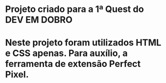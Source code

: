 # Projeto criado para a 1ª Quest do DEV EM DOBRO

# Neste projeto foram utilizados HTML e CSS apenas. Para auxílio, a ferramenta de extensão Perfect Pixel.